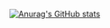 [![Anurag's GitHub stats](https://github-readme-stats.vercel.app/api?username=StephenFaust&show_icons=true)](https://github.com/StephenFaust/github-readme-stats)

<!--
**StephenFaust/StephenFaust** is a ✨ _special_ ✨ repository because its `README.md` (this file) appears on your GitHub profile.

Here are some ideas to get you started:

- 🔭 I’m currently working on ...
- 🌱 I’m currently learning ...
- 👯 I’m looking to collaborate on ...
- 🤔 I’m looking for help with ...
- 💬 Ask me about ...
- 📫 How to reach me: ...
- 😄 Pronouns: ...
- ⚡ Fun fact: ...
-->
